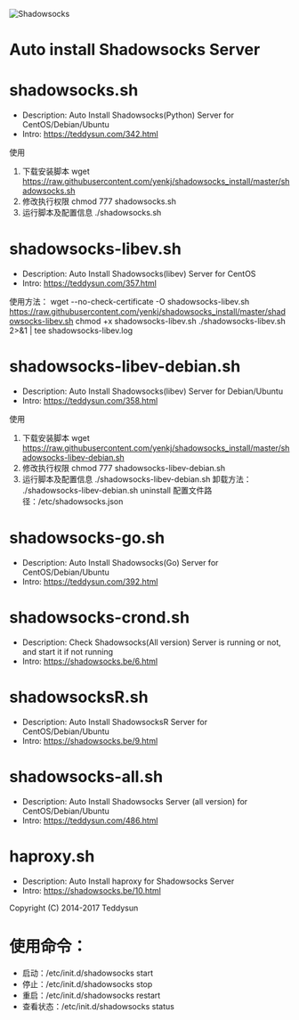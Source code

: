 ![Shadowsocks](https://github.com/teddysun/shadowsocks_install/raw/master/shadowsocks.png)
# Auto install Shadowsocks Server

shadowsocks.sh
===============
- Description: Auto Install Shadowsocks(Python) Server for CentOS/Debian/Ubuntu
- Intro: https://teddysun.com/342.html

 使用
 1. 下载安装脚本
 wget https://raw.githubusercontent.com/yenkj/shadowsocks_install/master/shadowsocks.sh
 2. 修改执行权限
 chmod 777 shadowsocks.sh
 3. 运行脚本及配置信息
 ./shadowsocks.sh

shadowsocks-libev.sh
===============
- Description: Auto Install Shadowsocks(libev) Server for CentOS
- Intro: https://teddysun.com/357.html

 使用方法：
 wget --no-check-certificate -O shadowsocks-libev.sh https://raw.githubusercontent.com/yenkj/shadowsocks_install/master/shadowsocks-libev.sh 
 chmod +x shadowsocks-libev.sh
 ./shadowsocks-libev.sh 2>&1 | tee shadowsocks-libev.log

shadowsocks-libev-debian.sh
===============
- Description: Auto Install Shadowsocks(libev) Server for Debian/Ubuntu
- Intro: https://teddysun.com/358.html

 使用
 1. 下载安装脚本
 wget https://raw.githubusercontent.com/yenkj/shadowsocks_install/master/shadowsocks-libev-debian.sh
 2. 修改执行权限
 chmod 777 shadowsocks-libev-debian.sh
 3. 运行脚本及配置信息
 ./shadowsocks-libev-debian.sh
 卸载方法：
 ./shadowsocks-libev-debian.sh uninstall
 配置文件路径：/etc/shadowsocks.json

shadowsocks-go.sh
===============
- Description: Auto Install Shadowsocks(Go) Server for CentOS/Debian/Ubuntu
- Intro: https://teddysun.com/392.html

shadowsocks-crond.sh
===============
- Description: Check Shadowsocks(All version) Server is running or not, and start it if not running
- Intro: https://shadowsocks.be/6.html

shadowsocksR.sh
===============
- Description: Auto Install ShadowsocksR Server for CentOS/Debian/Ubuntu
- Intro: https://shadowsocks.be/9.html

shadowsocks-all.sh
==================
- Description: Auto Install Shadowsocks Server (all version) for CentOS/Debian/Ubuntu
- Intro: https://teddysun.com/486.html

haproxy.sh
===============
- Description: Auto Install haproxy for Shadowsocks Server
- Intro: https://shadowsocks.be/10.html

Copyright (C) 2014-2017 Teddysun

使用命令：
===============
- 启动：/etc/init.d/shadowsocks start
- 停止：/etc/init.d/shadowsocks stop
- 重启：/etc/init.d/shadowsocks restart
- 查看状态：/etc/init.d/shadowsocks status


